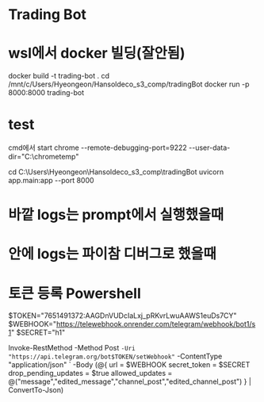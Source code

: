 # Trading Bot

# wsl에서 docker 빌딩(잘안됨)
docker build -t trading-bot .
cd /mnt/c/Users/Hyeongeon/Hansoldeco_s3_comp/tradingBot
docker run -p 8000:8000 trading-bot

# test
cmd에서
start chrome --remote-debugging-port=9222 --user-data-dir="C:\chrometemp"

cd C:\Users\Hyeongeon\Hansoldeco_s3_comp\tradingBot
uvicorn app.main:app --port 8000

# 바깥 logs는 prompt에서 실행했을때
# 안에 logs는 파이참 디버그로 했을때

# 토큰 등록 Powershell
$TOKEN="7651491372:AAGDnVUDcIaLxj_pRKvrLwuAAWS1euDs7CY"
$WEBHOOK="https://telewebhook.onrender.com/telegram/webhook/bot1/s1"
$SECRET="h1"

Invoke-RestMethod -Method Post `
  -Uri "https://api.telegram.org/bot$TOKEN/setWebhook" `
  -ContentType "application/json" `
  -Body (@{
    url = $WEBHOOK
    secret_token = $SECRET
    drop_pending_updates = $true
    allowed_updates = @("message","edited_message","channel_post","edited_channel_post")
  } | ConvertTo-Json)